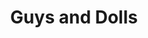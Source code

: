 ---
title: Guys and Dolls
year: 2007
opening_date: 2007-06-08
closing_date: 2007-06-23
layout: productions
featured_image: 
image_caption:
image_credit:
playbill: 
category: musicals
Theatre: Theatre Jacksonville
Venue: Little Theatre
cast:
  Sarah Brown: Jennifer Thomas Medure
  Sky Masterson: Storm Browne
  Miss Adelaide: Laura Crolla
  Nathan Detroit: Daniel Owen Dungan
  Nicely-Nicely Johnson: David Jon Davis
  Benny Southstreet: Kevin Jaeger
  Harry the Horse: Ruthven 'Rev' Darragh
  Big Julie/Newsstand Man: Jeremie Cook
  Arvide Abernathy/Tourist: Karl Rogers
  General Matilda B. Cartwright/Fruit Vendor: Selna Mendez
  Agatha/Tourist: Sara Green
  Calvin/"Blind Beggar"/Gambler: Neal Thorburn
  Lt. Brannigan: Mark S. Wright
  Mimi: Moriah Diers
  Allison/Wealthy Woman/Cuban Dancer: Cecilia Miyares
  Ferguson/Wealthy Woman/Havana Reveler: Tess Granfield
  Vernon/Havana Reveler: Colleen Doherty
  Society Max/Pickpocket/Cuban Dancer: Nick Sacks
  Liver Lips Louie/Shoe Shine Boy/Waiter: Chris Valade
  Rusty Charlie/Havana Reveler: Tyler Ross
crew:
  Director: Caryl Butterley
  Musical Director: Dale Choate
  Choreographer: Holly Deckerhoff Manuel
  Technical Director: Jefferey L. Wagoner
  Scenic Design: Kelly J. Wagoner
  Lighting Design: Jefferey L. Wagoner
  Costume Design: Joy Smith
  Hair and Make-up Design: Tracy Olin
  Rehearsal Pianist: Stephen Fennell
  Stage Manager: Kristina Elliot
  Assistant Stage Manager: Sarah Giles
  Sound Design: 
    - Jefferey L. Wagoner
    - Caryl Butterley
  Properties: Jennifer Elliot
  Assistant Technical Director: Daniel Owen Dungan
  Poster Design: Caryl Butterley
  Light Board Operation: Gloria Pepe
  Sound Board Operator: Kristina Elliot
  Dresser: 
    - Devon Anthony
    - Kelsey Tippins
  Rail Crew: 
    - Nadeem El-Kouri
    - Greg Odenwald
    - Sam Thomas
  Set Construction: 
    - James Bennett
    - Kristina Elliot
    - Sam Fisher
    - Shannon Jones
    - Greg Odenwald
    - Gloria Pepe
    - Nick Sacks
    - Shirley Sacks
    - Mark Stater
    - Chris Valade
  Follow Spot Operator: 
    - Michael Haduk
    - Janna Pettegrew
orchestra:
  Piano: Stephen Fennell
  Woodwinds: Mara Rys
  Brass: Edward Letendre
  Bass: Kevin Paysinger
  Percussion: Sione Tamaseu
external_links:
---